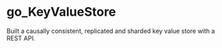 # go_KeyValueStore
Built a causally consistent, replicated and sharded key value store with a REST API.
